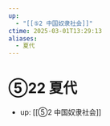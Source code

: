 ```yaml
---
up:
  - "[[⑤2 中国奴隶社会]]"
ctime: 2025-03-01T13:29:13
aliases:
  - 夏代
---
```


# ⑤22 夏代

- up: [[⑤2 中国奴隶社会]]
